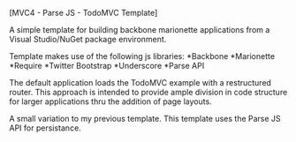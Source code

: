 [MVC4 - Parse JS - TodoMVC Template]

A simple template for building backbone marionette applications
from a Visual Studio/NuGet package environment.

Template makes use of the following js libraries:
*Backbone
*Marionette
*Require
*Twitter Bootstrap
*Underscore
*Parse API

The default application loads the TodoMVC example with a 
restructured router. This approach is intended to provide ample
division in code structure for larger applications 
thru the addition of page layouts.

A small variation to my previous template. This template uses
the Parse JS API for persistance.